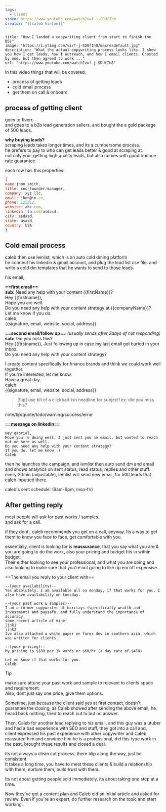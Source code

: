 ```yaml
---
tags:
  - client
video: https://www.youtube.com/watch?v=f-j-SDUfIh8
creator: "[[caleb hinton]]"
---
```

```embed
title: "How I landed a copywriting client from start to finish (no BS)"
image: "https://i.ytimg.com/vi/f-j-SDUfIh8/maxresdefault.jpg"
description: "What the actual copywriting process looks like. I show you how I get leads, how I outreach, and how I email clients. Ghosted by one, but then agreed to work ..."
url: "https://www.youtube.com/watch?v=f-j-SDUfIh8"
```


In this video things that will be covered,
- process of getting leads
- cold email process
- get them on call & onboard

## process of getting client

goes to fiverr,\
and goes to a b2b lead generation sellers, and bought the a gold package of 500 leads.

**why buying leads?**\
scraping leads takes longer times, and its a cumbersome process.\
he prefers to pay to who can get leads better & good at scraping at.\
not only your getting high quality leads, but also comes with good bounce rate guarantee.

each row has this properties:
```js
{
name:jhon smith,
title: ceo/founder/manager,
company: xyz llc,
email: jhon@in.co,
phone: 122312,
website: abc.com,
linkedin: ln.com/asdasd,
city: asdasd,
state: asasd,
country: USA
}
```

## Cold email process

caleb then use lemlist, which is an auto cold dming platform\
he connect his linkedin & gmail account, and plug the lead list csv file. and write a cold dm templates that he wants to send to those leads.

his email,

**==first email==**\
**sub:** Need any help with your content {{firstName}}?\
Hey {{firstname}},\
Hope you are well.\
Do you need any help with your content strategy at {{companyName}}?\
Let me know if you do.\
caleb,\
{{signature, email, website, social, address}}

**==second email/follow up==** *(usually sends after 2days of not responding)* \
**sub:** Did you miss this?\
Hey {{firstname}},
Just following up in case my last email got buried in your inbox.\
Do you need any help with your content strategy?

I create content specifically for finance brands and think we could work well together.\
If you're interested, let me know.\
Have a great day.\
caleb\
{{signature, email, website, social, address}}


> [!tip] use bit of a clickbait-ish headline for subject!
> ex: did you miss this?

note/tip/quote/todo/warning/success/error

**==message on linkedin==**

```
Hey gabriel,
Hope you're doing well, I just sent you an email, but wanted to reach out on here as well.
Do you need any help with your content strategy?
If you do, let me know :)
Caleb
```

then he launches the campaign, and lemlist then auto send dm and email and shows analytics on sent status, read status, replies and other stuff.\
every 20min (adjustable), lemlist will send new email, for 500 leads that caleb inputted there.

caleb's sent schedule: (9am-6pm, mon-fri)

## After getting reply

most people will ask for past works / samples.\
and ask for a call.

if they dont , caleb recommends you get on a call, anyway. Its a way to get them to know you face to face, get comfortable with you.

essentially, client is looking for is **reassurance**, that you say what you are & you are going to do the work, also your pricing and budget fits in within budget.\
Their either looking to see your professional, and what you are doing and also looking to make sure that you're not going to like rip em off expensive.

==The email you reply to your client with==

```
--(your availability)--
Yes absolutely. I am available all on monday, if that works for you. I also have availability on tuesday.

--(your past work & samples)--
I am a former copywriter at barclays (specifically wealth and investment) and paysafe. and fully understand the importance of accuracy.
some recent article of mine:
link1
link2
Ive also attached a white paper on forex dev in southern asia, which was written for clients.

--(your pricing)--
My pricing is $180 per 1k words or $60/hr (a day rate of $480)

Let me know if that works for you.
Caleb
```


> [!tip] 
> make sure attune your past work and sample to relevant to clients space and requirement.\
> Also, dont just say one price, give them options.


Sometime, just because the client said yes at first contact, doesn't guarantee the closing, as Caleb showed after sending the above email, he heard back nothing, tried to reach out to but no answer.

Then, Caleb for another lead replying to his email, and this guy was a utuber and had a bad experience with SEO and stuff, they got into a call and,\
client expressed his past experience with other copywriter and Caleb reassured him and convince him he is a professional, did this type work in the past, brought these results and closed a deal.

Its not always a clean cut process, there blip along the way, just be consistent.\
It takes a long time, you have to meet these clients & build a relationship with them, nurture them, build trust with them. 

Its not about getting people sold immediately, its about taking one step at a time.

Now they've got a content plan and Caleb did an initial article and asked for review. Even if you're an expert, do further research on the topic and start working.


